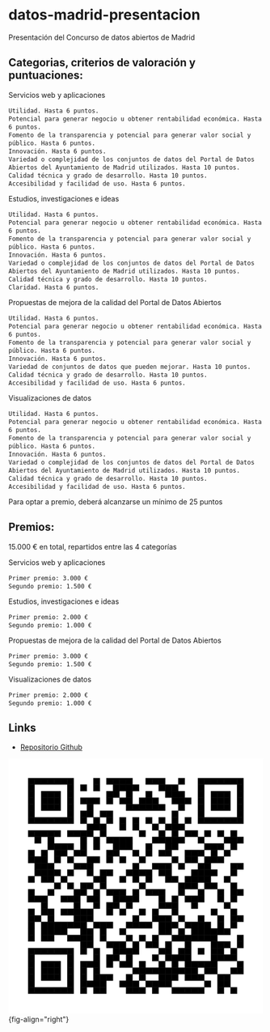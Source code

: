 # datos-madrid-presentacion

Presentación del Concurso de datos abiertos de Madrid

## Categorias, criterios de valoración y puntuaciones: 

Servicios web y aplicaciones

    Utilidad. Hasta 6 puntos.
    Potencial para generar negocio u obtener rentabilidad económica. Hasta 6 puntos.
    Fomento de la transparencia y potencial para generar valor social y público. Hasta 6 puntos.
    Innovación. Hasta 6 puntos.
    Variedad o complejidad de los conjuntos de datos del Portal de Datos Abiertos del Ayuntamiento de Madrid utilizados. Hasta 10 puntos.
    Calidad técnica y grado de desarrollo. Hasta 10 puntos.
    Accesibilidad y facilidad de uso. Hasta 6 puntos.

 

Estudios, investigaciones e ideas

    Utilidad. Hasta 6 puntos.
    Potencial para generar negocio u obtener rentabilidad económica. Hasta 6 puntos.
    Fomento de la transparencia y potencial para generar valor social y público. Hasta 6 puntos.
    Innovación. Hasta 6 puntos.
    Variedad o complejidad de los conjuntos de datos del Portal de Datos Abiertos del Ayuntamiento de Madrid utilizados. Hasta 10 puntos.
    Calidad técnica y grado de desarrollo. Hasta 10 puntos.
    Claridad. Hasta 6 puntos.

 

Propuestas de mejora de la calidad del Portal de Datos Abiertos

    Utilidad. Hasta 6 puntos.
    Potencial para generar negocio u obtener rentabilidad económica. Hasta 6 puntos.
    Fomento de la transparencia y potencial para generar valor social y público. Hasta 6 puntos.
    Innovación. Hasta 6 puntos.
    Variedad de conjuntos de datos que pueden mejorar. Hasta 10 puntos.
    Calidad técnica y grado de desarrollo. Hasta 10 puntos.
    Accesibilidad y facilidad de uso. Hasta 6 puntos.

 

Visualizaciones de datos

    Utilidad. Hasta 6 puntos.
    Potencial para generar negocio u obtener rentabilidad económica. Hasta 6 puntos.
    Fomento de la transparencia y potencial para generar valor social y público. Hasta 6 puntos.
    Innovación. Hasta 6 puntos.
    Variedad o complejidad de los conjuntos de datos del Portal de Datos Abiertos del Ayuntamiento de Madrid utilizados. Hasta 10 puntos.
    Calidad técnica y grado de desarrollo. Hasta 10 puntos.
    Accesibilidad y facilidad de uso. Hasta 6 puntos.

 Para optar a premio, deberá alcanzarse un mínimo de 25 puntos

 

## Premios:

15.000 € en total, repartidos entre las 4 categorías

Servicios web y aplicaciones

    Primer premio: 3.000 €
    Segundo premio: 1.500 €

 

Estudios, investigaciones e ideas

    Primer premio: 2.000 €
    Segundo premio: 1.000 €

 

Propuestas de mejora de la calidad del Portal de Datos Abiertos

    Primer premio: 3.000 €
    Segundo premio: 1.500 €

 

Visualizaciones de datos

    Primer premio: 2.000 €
    Segundo premio: 1.000 €


## Links

- [Repositorio Github](https://github.com/santiagomota/datos-madrid-presentacion)

![](./figs/Concurso_presentacion_Github.svg){fig-align="right"}